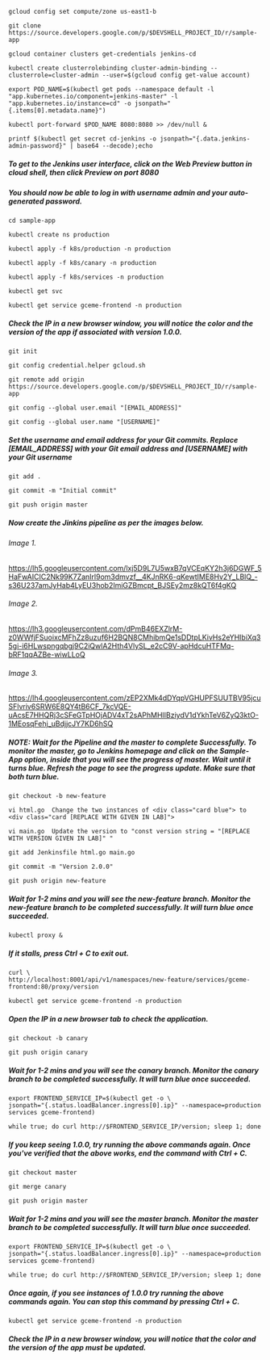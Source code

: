 ```
gcloud config set compute/zone us-east1-b
```
```
git clone https://source.developers.google.com/p/$DEVSHELL_PROJECT_ID/r/sample-app
```
```
gcloud container clusters get-credentials jenkins-cd
```
```
kubectl create clusterrolebinding cluster-admin-binding --clusterrole=cluster-admin --user=$(gcloud config get-value account)
``` 
```
export POD_NAME=$(kubectl get pods --namespace default -l "app.kubernetes.io/component=jenkins-master" -l "app.kubernetes.io/instance=cd" -o jsonpath="{.items[0].metadata.name}")
``` 
```
kubectl port-forward $POD_NAME 8080:8080 >> /dev/null &
``` 
```
printf $(kubectl get secret cd-jenkins -o jsonpath="{.data.jenkins-admin-password}" | base64 --decode);echo
```
##### To get to the Jenkins user interface, click on the Web Preview button in cloud shell, then click Preview on port 8080
##### You should now be able to log in with username admin and your auto-generated password.
``` 
cd sample-app
```
```
kubectl create ns production
```
```
kubectl apply -f k8s/production -n production
```
```
kubectl apply -f k8s/canary -n production
```
```
kubectl apply -f k8s/services -n production
```
```
kubectl get svc
```
```
kubectl get service gceme-frontend -n production
```
##### Check the IP in a new browser window, you will notice the color and the version of the app if associated with version 1.0.0.
```
git init
```
``` 
git config credential.helper gcloud.sh
```
```
git remote add origin https://source.developers.google.com/p/$DEVSHELL_PROJECT_ID/r/sample-app
```
```
git config --global user.email "[EMAIL_ADDRESS]"
```
```
git config --global user.name "[USERNAME]"
``` 
##### Set the username and email address for your Git commits. Replace [EMAIL_ADDRESS] with your Git email address and [USERNAME] with your Git username
``` 
git add .
```
```
git commit -m "Initial commit"
```
```
git push origin master
``` 
##### Now create the Jinkins pipeline as per the images below.

###### Image 1.

https://lh5.googleusercontent.com/lxj5D9L7U5wxB7qVCEqKY2h3j6DGWF_5HaFwAICIC2Nk99K7ZanIrl9om3dmvzf__4KJnRK6-qKewtIME8Hv2Y_LBlQ_-s36U237amJyHab4LyEU3hob2ImiGZBmcpt_BJSEy2mz8kQT6f4gKQ 

###### Image 2. 

https://lh3.googleusercontent.com/dPmB46EXZlrM-z0WWfjFSuoixcMFhZz8uzuf6H2BQN8CMhibmQe1sDDtpLKivHs2eYHIbiXq35gi-i6HLwspngqbgj9C2iQwlA2Hth4VlySL_e2cC9V-apHdcuHTFMq-bRF1qqAZBe-wiwLLoQ

###### Image 3.

https://lh4.googleusercontent.com/zEP2XMk4dDYqpVGHUPFSUUTBV95jcuSFlvriv6SRW6E8QY4tB6CF_7kcVQE-uAcsE7HHQRj3cSFeGTpHOjADV4xT2sAPhMHlIBziydV1dYkhTeV6ZyQ3ktO-1MEosqFehj_uBdjjcJY7KD6hSQ
##### NOTE:  Wait for the Pipeline and the master to complete Successfully. To monitor the master, go to Jenkins homepage and click on the Sample-App option, inside that you will see the progress of master. Wait until it turns blue. Refresh the page to see the progress update. Make sure that both turn blue.
```
git checkout -b new-feature
```
```
vi html.go  Change the two instances of <div class="card blue"> to <div class="card [REPLACE WITH GIVEN IN LAB]">
```
```
vi main.go  Update the version to "const version string = "[REPLACE WITH VERSION GIVEN IN LAB]" "
```
```
git add Jenkinsfile html.go main.go
```
```
git commit -m "Version 2.0.0"
```
```
git push origin new-feature
```
##### Wait for 1-2 mins and you will see the new-feature branch. Monitor the new-feature branch to be completed successfully. It will turn blue once succeeded.
``` 
kubectl proxy &
```
##### If it stalls, press Ctrl + C to exit out.
```
curl \
http://localhost:8001/api/v1/namespaces/new-feature/services/gceme-frontend:80/proxy/version
```
```
kubectl get service gceme-frontend -n production
```
##### Open the IP in a new browser tab to check the application.
``` 
git checkout -b canary
```
```
git push origin canary
```
##### Wait for 1-2 mins and you will see the canary branch. Monitor the canary branch to be completed successfully. It will turn blue once succeeded.

```
export FRONTEND_SERVICE_IP=$(kubectl get -o \
jsonpath="{.status.loadBalancer.ingress[0].ip}" --namespace=production services gceme-frontend)
```
``` 
while true; do curl http://$FRONTEND_SERVICE_IP/version; sleep 1; done
```
##### If you keep seeing 1.0.0, try running the above commands again. Once you've verified that the above works, end the command with Ctrl + C.

```
git checkout master
```
```
git merge canary
```
```
git push origin master
```
##### Wait for 1-2 mins and you will see the master branch. Monitor the master branch to be completed successfully. It will turn blue once succeeded.
``` 
export FRONTEND_SERVICE_IP=$(kubectl get -o \
jsonpath="{.status.loadBalancer.ingress[0].ip}" --namespace=production services gceme-frontend)
```
```
while true; do curl http://$FRONTEND_SERVICE_IP/version; sleep 1; done
```
##### Once again, if you see instances of 1.0.0 try running the above commands again. You can stop this command by pressing Ctrl + C.
 
 

```
kubectl get service gceme-frontend -n production
```
##### Check the IP in a new browser window, you will notice that the color and the version of the app must be updated.
